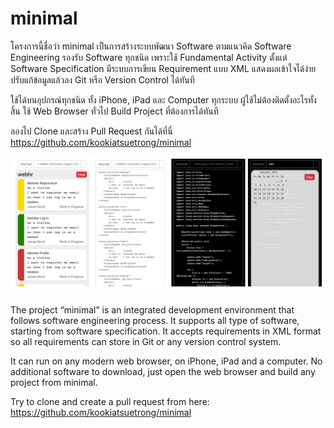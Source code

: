 # minimal

โครงการนี้ชื่อว่า minimal เป็นการสร้างระบบพัฒนา Software 
ตามแนวคิด Software Engineering รองรับ Software ทุกชนิด 
เพราะใช้ Fundamental Activity ตั้งแต่ Software Specification 
มีระบบการเขียน Requirement แบบ XML แสดงผลเข้าใจได้ง่าย 
ปรับแก้ข้อมูลแล้วลง Git หรือ Version Control ได้ทันที

ใช้ได้บนอุปกรณ์ทุกชนิด ทั้ง iPhone, iPad และ Computer ทุกระบบ 
ผู้ใช้ไม่ต้องติดตั้งอะไรทั้งสิ้น ใช้ Web Browser ทั่วไป 
Build Project ที่ต้องการได้ทันที

ลองไป Clone และสร้าง Pull Request 
กันได้ที่นี่ https://github.com/kookiatsuetrong/minimal

![](minimal.png)

The project “minimal” is an integrated development 
environment that follows software engineering process. 
It supports all type of software, starting from 
software specification. It accepts requirements 
in XML format so all requirements can store in 
Git or any version control system.

It can run on any modern web browser, on iPhone, 
iPad and a computer. No additional software to download, 
just open the web browser and build any project from minimal.

Try to clone and create a pull request from here: 
https://github.com/kookiatsuetrong/minimal

